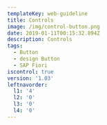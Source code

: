 ```yaml
---
templateKey: web-guideline
title: Controls
image: /img/control-button.png
date: 2019-01-11T00:15:32.894Z
description: Controls
tags:
  - Button
  - design Button
  - SAP Fiori
iscontrol: true
version: '1.03'
leftnavorder:
  l1: '4'
  l2: '0'
  l3: '0'
  l4: '0'
---
```


